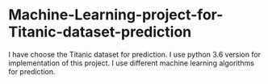 # Machine-Learning-project-for-Titanic-dataset-prediction
I have choose the Titanic dataset for prediction.
I use python 3.6 version for implementation of this project.
I use different machine learning algorithms for prediction.

